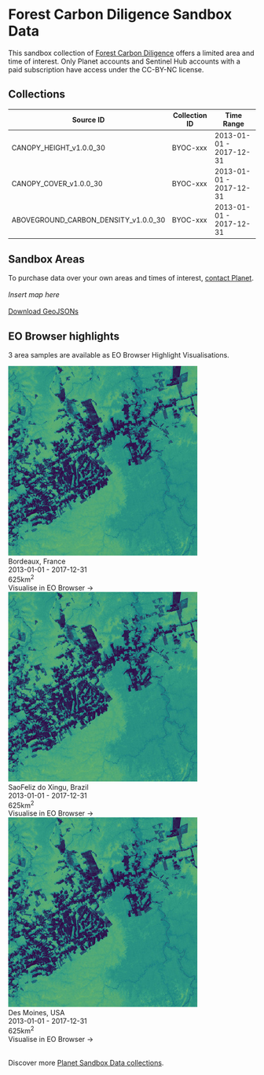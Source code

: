 # Forest Carbon Diligence Sandbox Data
<!---
TODO: add links
-->
This sandbox collection of [Forest Carbon Diligence](https://www.planet.com/products/forest-carbon/) offers a limited area and time of interest. Only Planet accounts and Sentinel Hub accounts with a paid subscription have access under the CC-BY-NC license.
<!---
TODO: add BYOC collection IDs
-->
## Collections
<table>
  <thead>
    <tr>
      <th>Source ID</th>
      <th>Collection ID</th>
      <th>Time Range</th>
    </tr>
  </thead>
  <tbody>
    <tr>
      <td>CANOPY_HEIGHT_v1.0.0_30</td>
      <td>BYOC-xxx</td>
      <td>2013-01-01 - 2017-12-31</td>
    </tr>
    <tr>
      <td>CANOPY_COVER_v1.0.0_30</td>
      <td>BYOC-xxx</td>
      <td>2013-01-01 - 2017-12-31</td>
    </tr>
    <tr>
      <td>ABOVEGROUND_CARBON_DENSITY_v1.0.0_30</td>
      <td>BYOC-xxx</td>
      <td>2013-01-01 - 2017-12-31</td>
    </tr>
   </tbody>
</table>

## Sandbox Areas
To purchase data over your own areas and times of interest, [contact Planet](https://www.planet.com/contact-sales/#contact-sales).
<br><br>
*Insert map here*
<br><br>
[Download GeoJSONs]()


## EO Browser highlights
3 area samples are available as EO Browser Highlight Visualisations.
<br>
<div class="container33">
    <div class="image-card">
        <img src="forest-carbon-diligence.png" alt="EOB Highlight 1" class="imagette">
        <div class="info">
            <div class="title">Bordeaux, France</div>
            <div class="text">
                2013-01-01 - 2017-12-31<br>
                625km<sup>2</sup>
            </div>
            <div class="eob-link">Visualise in EO Browser -></div>
        </div>
    </div>
    <div class="image-card">
        <img src="forest-carbon-diligence.png" alt="EOB Highlight 2" class="imagette">
        <div class="info">
            <div class="title">SaoFeliz do Xingu, Brazil</div>
            <div class="text">
                2013-01-01 - 2017-12-31<br>
                625km<sup>2</sup>
            </div>
            <div class="eob-link">Visualise in EO Browser -></div>
        </div>
    </div>
    <div class="image-card">
        <img src="forest-carbon-diligence.png" alt="EOB Highlight 3" class="imagette">
        <div class="info">
            <div class="title">Des Moines, USA</div>
            <div class="text">
                2013-01-01 - 2017-12-31<br>
                625km<sup>2</sup>
            </div>
            <div class="eob-link">Visualise in EO Browser -></div>
        </div>
    </div>
</div>
<br>
<!---
TODO: add link
-->

Discover more [Planet Sandbox Data collections]().
